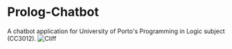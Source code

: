 # Prolog-Chatbot
A chatbot application for University of Porto's Programming in Logic subject (CC3012).
![Cliff](https://github.com/ThiagoVMarcon/Prolog-Chatbot/assets/82346256/928ee9ed-bd56-47d2-ae45-10ac9a12b2a3)
